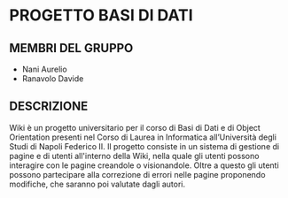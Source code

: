 # PROGETTO BASI DI DATI

## MEMBRI DEL GRUPPO
- Nani Aurelio
- Ranavolo Davide
## DESCRIZIONE
Wiki è un progetto universitario per il corso di Basi di Dati e di Object Orientation presenti nel Corso di Laurea in Informatica all’Università degli Studi di Napoli Federico II. Il progetto consiste in un sistema di gestione di pagine e di utenti all'interno della Wiki, nella quale gli utenti possono interagire con le pagine creandole o visionandole. Oltre a questo gli utenti possono partecipare alla correzione di errori nelle pagine proponendo modifiche, che saranno poi valutate dagli autori.
